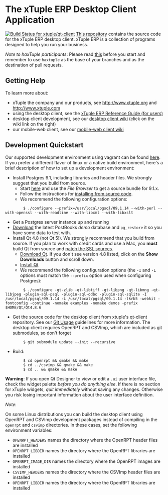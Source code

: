 # The xTuple ERP Desktop Client Application

[![Build Status for xtuple/qt-client](https://travis-ci.org/xtuple/qt-client.png)](https://travis-ci.org/xtuple/qt-client)
[This repository](http://github.com/xtuple/qt-client) contains the source code
for the xTuple ERP desktop client. xTuple ERP is a collection of programs
designed to help you run your business.

_Note to haxTuple participants_: Please read [this](https://github.com/xtuple/xtuple/wiki/haxTuple-2014) before you start and remember to use `haxtuple` as the base of your branches and as the destination of pull requests.

## Getting Help

To learn more about:

* xTuple the company and our products, see http://www.xtuple.org and http://www.xtuple.com
* using the desktop client, see the [xTuple ERP Reference Guide (for users)](http://www.xtuple.org/sites/default/files/refguide/current/index.html)
* desktop client development, see our [desktop client wiki](http://github.com/xtuple/qt-client/wiki) (click on the wiki link on the right)
* our mobile-web client, see our [mobile-web client wiki](http://github.com/xtuple/xtuple/wiki)

## Development Quickstart

Our supported development environment using vagrant can be found [here](https://github.com/xtuple/xtuple-vagrant/tree/master/xtuple-desktop).
If you prefer a different flavor of linux or a native build environment, here's a brief description of how to set up a development environment:

* Install Postgres 9.1, including libraries and header files. We strongly suggest that you build from source.
  * Start [here](http://www.postgresql.org/download/) and use the *File Browser* to get a source bundle for 9.1.x.
  * Follow the instructions for [installing from source code](http://www.postgresql.org/docs/9.1/static/installation.html).
  * We recommend the following configuration options:

```Shell
        $ ./configure --prefix=/usr/local/pgsql/09.1.14 --with-perl --with-openssl --with-readline --with-libxml --with-libxslt
```

* Get a Postgres server instance up and running
* [Download](http://sourceforge.net/projects/postbooks/files/03%20PostBooks-databases/) the latest PostBooks _demo_ database and `pg_restore` it so you have some data to test with.
* Install Qt 4.8 (not Qt 5!). We strongly recommend that you build from source. If you plan to work with credit cards and use a Mac, you **must** build Qt from source and [patch the SSL sources](https://bugreports.qt-project.org/browse/QTBUG-15344).
  * [Download Qt](http://qt-project.org/downloads). If you don't see version 4.8 listed, click on the **Show Downloads** button and scroll down.
  * [Install Qt](http://qt-project.org/doc/qt-4.8/installation.html)
  * We recommend the following configuration options (the `-I` and `-L` options must match the `--prefix` option used when configuring Postgres):

```Shell
        $ ./configure -qt-zlib -qt-libtiff -qt-libpng -qt-libmng -qt-libjpeg -plugin-sql-psql -plugin-sql-odbc -plugin-sql-sqlite -I /usr/local/pgsql/09.1.14 -L /usr/local/pgsql/09.1.14 -lkrb5 -webkit -fontconfig -continue -nomake examples -nomake demos -prefix $HOME/Qt/Qt4.8.6
```

* Get the source code for the desktop client from xtuple's qt-client repository. See our [Git Usage](https://github.com/xtuple/xtuple/wiki/Basic-Git-Usage) guidelines for more information. The desktop client requires OpenRPT and CSVImp, which are included as git submodules, so don't forget
```Shell
        $ git submodule update --init --recursive
```
* Build:
```Shell
        $ cd openrpt && qmake && make
        $ cd ../csvimp && qmake && make
        $ cd .. && qmake && make
```

**Warning**:
If you open Qt Designer to view or edit a `.ui` user interface file, check the widget palette _before you do anything else_. If there is no section for xTuple widgets, _quit immediately_ without saving any changes. Otherwise you risk losing important information about the user interface definition.

*Note*:

On some Linux distributions you can build the desktop client using OpenRPT
and CSVImp development packages instead of compiling in the `openrpt` and
`csvimp` directories. In these cases, set the following environment variables:
- `OPENRPT_HEADERS` names the directory where the OpenRPT header files are
  installed
- `OPENRPT_LIBDIR` names the directory where the OpenRPT libraries are
  installed
- `OPENRPT_IMAGE_DIR` names the directory where the OpenRPT images are
  installed
- `CSVIMP_HEADERS` names the directory where the CSVImp header files are
  installed
- `OPENRPT_LIBDIR` names the directory where the OpenRPT libraries are
  installed

